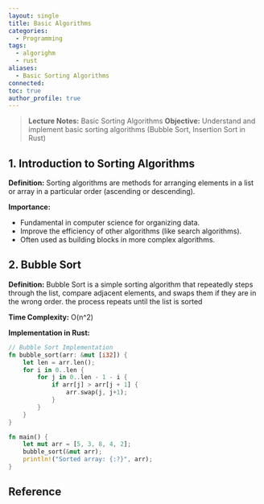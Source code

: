 ```yaml
---
layout: single
title: Basic Algorithms
categories:
  - Programming
tags:
  - algorighm
  - rust
aliases:
  - Basic Sorting Algorithms
connected: 
toc: true
author_profile: true
---
```

>**Lecture Notes:** Basic Sorting Algorithms
>**Objective:** Understand and implement basic sorting algorithms (Bubble Sort, Insertion Sort in Rust)

## 1. Introduction to Sorting Algorithms
**Definition:** Sorting algorithms are methods for arranging elements in a list or array in a particular order (ascending or descending).

**Importance:**
- Fundamental in computer science for organizing data.
- Improve the efficiency of other algorithms (like search algorithms).
- Often used as building blocks in more complex algorithms.

## 2. Bubble Sort
**Definition:** Bubble Sort is a simple sorting algorithm that repeatedly steps through the list, compare adjacent elements, and swaps them if they are in the wrong order. the process repeats until the list is sorted

**Time Complexity:** O(n^2)

**Implementation in Rust:**
```rust
// Bubble Sort Implementation
fn bubble_sort(arr: &mut [i32]) {
	let len = arr.len();
	for i in 0..len {
		for j in 0..len - 1 - i {
			if arr[j] > arr[j + 1] {
				arr.swap(j, j+1);
			}
		}
	}
}

fn main() {
	let mut arr = [5, 3, 8, 4, 2];
	bubble_sort(&mut arr);
	println!("Sorted array: {:?}", arr);
}
```








## Reference


